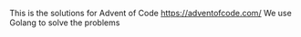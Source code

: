 This is the solutions for Advent of Code https://adventofcode.com/
We use Golang to solve the problems